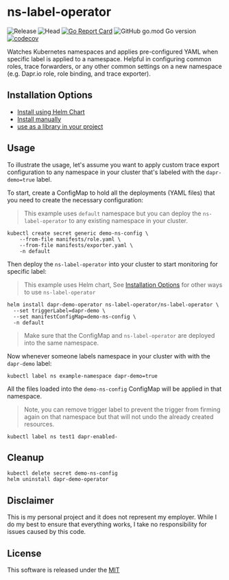 # ns-label-operator

![Release](https://github.com/mchmarny/ns-label-operator/workflows/Release/badge.svg) ![Head](https://github.com/mchmarny/ns-label-operator/workflows/Test/badge.svg) [![Go Report Card](https://goreportcard.com/badge/github.com/mchmarny/ns-label-operator)](https://goreportcard.com/report/github.com/mchmarny/ns-label-operator) ![GitHub go.mod Go version](https://img.shields.io/github/go-mod/go-version/mchmarny/ns-label-operator) [![codecov](https://codecov.io/gh/mchmarny/ns-label-operator/branch/main/graph/badge.svg?token=COOCQF289Q)](https://codecov.io/gh/mchmarny/ns-label-operator)

Watches Kubernetes namespaces and applies pre-configured YAML when specific label is applied to a namespace. Helpful in configuring common roles, trace forwarders, or any other common settings on a new namespace (e.g. Dapr.io role, role binding, and trace exporter).

## Installation Options

* [Install using Helm Chart](./chart)
* [Install manually](./MANUAL.md)
* [use as a library in your project](./LIBRARY.md)

## Usage

To illustrate the usage, let's assume you want to apply custom trace export configuration to any namespace in your cluster that's labeled with the `dapr-demo=true` label. 

To start, create a ConfigMap to hold all the deployments (YAML files) that you need to create the necessary configuration:

> This example uses `default` namespace but you can deploy the `ns-label-operator` to any existing namespace in your cluster.

```shell
kubectl create secret generic demo-ns-config \
    --from-file manifests/role.yaml \
    --from-file manifests/exporter.yaml \
    -n default
```

Then deploy the `ns-label-operator` into your cluster to start monitoring for specific label:

> This example uses Helm chart, See [Installation Options](#installation-options) for other ways to use `ns-label-operator`

```shell
helm install dapr-demo-operator ns-label-operator/ns-label-operator \
  --set triggerLabel=dapr-demo \
  --set manifestConfigMap=demo-ns-config \
  -n default
```

> Make sure that the ConfigMap and `ns-label-operator` are deployed into the same namespace.

Now whenever someone labels namespace in your cluster with with the `dapr-demo` label: 

```shell
kubectl label ns example-namespace dapr-demo=true
```

All the files loaded into the `demo-ns-config` ConfigMap will be applied in that namespace.


> Note, you can remove trigger label to prevent the trigger from firming again on that namespace but that will not undo the already created resources.

```shell
kubectl label ns test1 dapr-enabled-
```

## Cleanup 

```shell
kubectl delete secret demo-ns-config
helm uninstall dapr-demo-operator
```

## Disclaimer

This is my personal project and it does not represent my employer. While I do my best to ensure that everything works, I take no responsibility for issues caused by this code.

## License

This software is released under the [MIT](./LICENSE)
